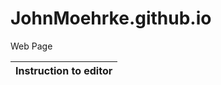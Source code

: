# JohnMoehrke.github.io
Web Page

| **Instruction to editor**                      |
|------------------------------------------------|
